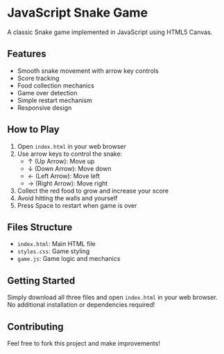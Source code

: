 # JavaScript Snake Game

A classic Snake game implemented in JavaScript using HTML5 Canvas.

## Features

- Smooth snake movement with arrow key controls
- Score tracking
- Food collection mechanics
- Game over detection
- Simple restart mechanism
- Responsive design

## How to Play

1. Open `index.html` in your web browser
2. Use arrow keys to control the snake:
   - ↑ (Up Arrow): Move up
   - ↓ (Down Arrow): Move down
   - ← (Left Arrow): Move left
   - → (Right Arrow): Move right
3. Collect the red food to grow and increase your score
4. Avoid hitting the walls and yourself
5. Press Space to restart when game is over

## Files Structure

- `index.html`: Main HTML file
- `styles.css`: Game styling
- `game.js`: Game logic and mechanics

## Getting Started

Simply download all three files and open `index.html` in your web browser. No additional installation or dependencies required!

## Contributing

Feel free to fork this project and make improvements!
